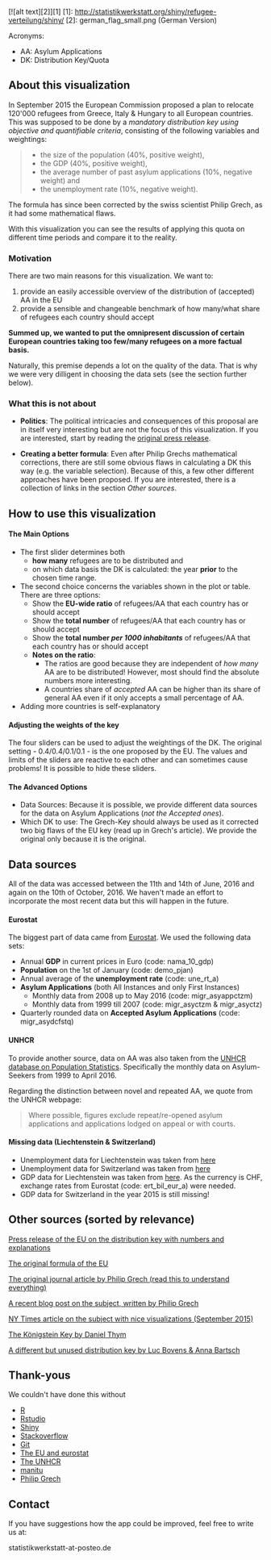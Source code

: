 [![alt text][2]][1]
  [1]: http://statistikwerkstatt.org/shiny/refugee-verteilung/shiny/
  [2]: german_flag_small.png (German Version)

Acronyms:
* AA: Asylum Applications
* DK: Distribution Key/Quota

## About this visualization

In September 2015 the European Commission proposed a plan to relocate 120'000 refugees from Greece, Italy & Hungary to all European countries.
This was supposed to be done by a *mandatory distribution key using objective and quantifiable criteria*, consisting of the following variables and weightings:
> * the size of the population (40%, positive weight),
> * the GDP (40%, positive weight),
> * the average number of past asylum applications (10%, negative weight) and
> * the unemployment rate (10%, negative weight).

The formula has since been corrected by the swiss scientist Philip Grech, as it had some mathematical flaws.

With this visualization you can see the results of applying this quota on different time periods and compare it to the reality.

### Motivation

There are two main reasons for this visualization. We want to:

1. provide an easily accessible overview of the distribution of (accepted) AA in the EU
2. provide a sensible and changeable benchmark of how many/what share of refugees each country should accept

**Summed up, we wanted to put the omnipresent discussion of certain European countries taking too few/many refugees on a more factual basis.**

Naturally, this premise depends a lot on the quality of the data. That is why we were very dilligent in choosing the data sets (see the section further below).

### What this is not about
* **Politics**: The political intricacies and consequences of this proposal are in itself very interesting but are not the focus of this visualization. If you are interested, start by reading the [original press release](http://europa.eu/rapid/press-release_MEMO-15-5597_en.htm).

* **Creating a better formula**: Even after Philip Grechs mathematical corrections, there are still some obvious flaws in calculating a DK this way (e.g. the variable selection). Because of this, a few other different approaches have been proposed. If you are interested, there is a collection of links in the section *Other sources*.

## How to use this visualization
#### The Main Options

* The first slider determines both
  * **how many** refugees are to be distributed and
  * on which data basis the DK is calculated: the year **prior** to the chosen time range.
* The second choice concerns the variables shown in the plot or table. There are three options:
  * Show the **EU-wide ratio** of refugees/AA that each country has or should accept
  * Show the **total number** of refugees/AA that each country has or should accept
  * Show the **total number *per 1000 inhabitants*** of refugees/AA that each country has or should accept
  * **Notes on the ratio**:
      * The ratios are good because they are independent of _how many_ AA are to be distributed! However, most should find the absolute numbers more interesting.
      * A countries share of _accepted_ AA can be higher than its share of general AA even if it only accepts a small percentage of AA.
* Adding more countries is self-explanatory

#### Adjusting the weights of the key

The four sliders can be used to adjust the weightings of the DK. The original setting - 0.4/0.4/0.1/0.1 - is the one proposed by the EU. The values and limits of the sliders are reactive to each other and can sometimes cause problems!
It is possible to hide these sliders.

#### The Advanced Options

* Data Sources: Because it is possible, we provide different data sources for the data on Asylum Applications (_not the Accepted ones_).
* Which DK to use: The Grech-Key should always be used as it corrected two big flaws of the EU key (read up in Grech's article). We provide the original only because it is the original.

## Data sources
All of the data was accessed between the 11th and 14th of June, 2016 and again on the 10th of October, 2016. We haven't made an effort to incorporate the most recent data but this will happen in the future.

#### Eurostat
The biggest part of data came from [Eurostat](http://ec.europa.eu/eurostat). We used the following data sets:
* Annual **GDP** in current prices in Euro (code: nama_10_gdp)
* **Population** on the 1st of January (code: demo_pjan)
* Annual average of the **unemployment rate** (code: une_rt_a)
* **Asylum Applications** (both All Instances and only First Instances)
	* Monthly data from 2008 up to May 2016 (code: migr_asyappctzm)
	* Monthly data from 1999 till 2007 (code: migr_asyctzm & migr_asyctz)
* Quarterly rounded data on **Accepted Asylum Applications** (code: migr_asydcfstq)

#### UNHCR
To provide another source, data on AA was also taken from the [UNHCR database on Population Statistics](http://popstats.unhcr.org/en/overview). Specifically the monthly data on Asylum-Seekers from 1999 to April 2016.

Regarding the distinction between novel and repeated AA, we quote from the UNHCR webpage:
> Where possible, figures exclude repeat/re-opened asylum applications and applications lodged on appeal or with courts.

#### Missing data (Liechtenstein & Switzerland)

* Unemployment data for Liechtenstein was taken from [here](http://www.llv.li/#/11432/arbeitslosenstatistik)
* Unemployment data for Switzerland was taken from [here](http://www.bfs.admin.ch/bfs/portal/de/index/themen/03/03/blank/data/01.html)
* GDP data for Liechtenstein was taken from [here](http://etab.llv.li/PXWeb/pxweb/de/?rxid=3bd05ee8-fc11-4982-a9af-aae15ce602c4). As the currency is CHF, exchange rates from Eurostat (code: ert_bil_eur_a) were needed.
* GDP data for Switzerland in the year 2015 is still missing!

## Other sources (sorted by relevance)
[Press release of the EU on the distribution key with numbers and explanations](http://europa.eu/rapid/press-release_MEMO-15-5597_en.htm)

[The original formula of the EU](http://ec.europa.eu/dgs/home-affairs/what-we-do/policies/european-agenda-migration/proposal-implementation-package/docs/proposal_for_regulation_of_ep_and_council_establishing_a_crisis_relocation_mechanism_-_annex_en.pdf)

[The original journal article by Philip Grech (read this to understand everything)](http://eup.sagepub.com/content/early/2016/05/26/1465116516649244.abstract)

[A recent blog post on the subject, written by Philip Grech](http://blogs.lse.ac.uk/europpblog/2016/08/30/why-the-eu-still-requires-a-fairer-formula-for-distributing-refugees/)

[NY Times article on the subject with nice visualizations (September 2015)](http://www.nytimes.com/interactive/2015/09/04/world/europe/europe-refugee-distribution.html?_r=1)

[The Königstein Key by Daniel Thym](http://verfassungsblog.de/germanys-domestic-koenigstein-quota-system-and-eu-asylum-policy/#.VXdawucRXnp)

[A different but unused distribution key by Luc Bovens & Anna Bartsch](http://www.voxeurop.eu/en/content/article/5041680-towards-fairer-distribution-asylum-seekers)

## Thank-yous

We couldn't have done this without

* [R](https://www.r-project.org/)
* [Rstudio](https://www.rstudio.com/)
* [Shiny](http://shiny.rstudio.com/)
* [Stackoverflow](https://stackoverflow.com/)
* [Git](https://git-scm.com/)
* [The EU and eurostat](http://ec.europa.eu/eurostat)
* [The UNHCR](http://www.unhcr.de/)
* [manitu](https://manitu.de/)
* [Philip Grech](http://www.necom.ethz.ch/people/person-detail.html?persid=115265)

## Contact

If you have suggestions how the app could be improved, feel free to write us at:

statistikwerkstatt-at-posteo.de
